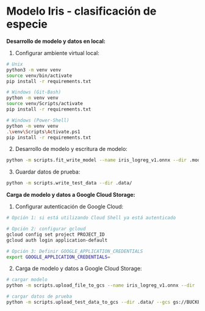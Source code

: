 # Modelo Iris - clasificación de especie

**Desarrollo de modelo y datos en local:**

1. Configurar ambiente virtual local:
```sh
# Unix 
python3 -m venv venv
source venv/bin/activate
pip install -r requirements.txt

# Windows (Git-Bash)
python -m venv venv
source venv/Scripts/activate
pip install -r requirements.txt

# Windows (Power-Shell)
python -m venv venv
.\venv\Scripts\Activate.ps1
pip install -r requirements.txt
```

2. Desarrollo de modelo y escritura de modelo:
```sh
python -m scripts.fit_write_model --name iris_logreg_v1.onnx --dir .models/
```

3. Guardar datos de prueba:
```sh
python -m scripts.write_test_data --dir .data/
```


**Carga de modelo y datos a Google Cloud Storage:**
1. Configurar autenticación de Google Cloud:
```sh
# Opción 1: si está utilizando Cloud Shell ya está autenticado

# Opción 2: configurar gcloud
gcloud config set project PROJECT_ID
gcloud auth login application-default

# Opción 3: Definir GOOGLE_APPLICATION_CREDENTIALS
export GOOGLE_APPLICATION_CREDENTIALS=
```

2. Carga de modelo y datos a Google Cloud Storage:
```sh
# cargar modelo
python -m scripts.upload_file_to_gcs --name iris_logreg_v1.onnx --dir .models/ --gcs gs://BUCKET_NAME/models

# cargar datos de prueba
python -m scripts.upload_test_data_to_gcs --dir .data/ --gcs gs://BUCKET_NAME/data
```
